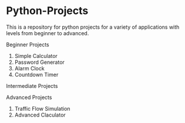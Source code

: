 # Python-Projects
This is a repository for python projects for a variety of applications with levels from beginner to advanced.

Beginner Projects

1) Simple Calculator
2) Password Generator
3) Alarm Clock
4) Countdown Timer

Intermediate Projects

Advanced Projects

1) Traffic Flow Simulation
2) Advanced Claculator

